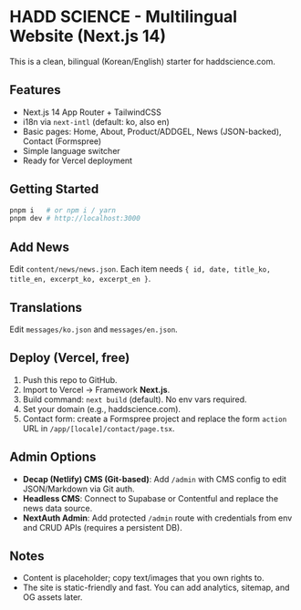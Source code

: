 # HADD SCIENCE - Multilingual Website (Next.js 14)

This is a clean, bilingual (Korean/English) starter for haddscience.com.

## Features
- Next.js 14 App Router + TailwindCSS
- i18n via `next-intl` (default: ko, also en)
- Basic pages: Home, About, Product/ADDGEL, News (JSON-backed), Contact (Formspree)
- Simple language switcher
- Ready for Vercel deployment

## Getting Started
```bash
pnpm i   # or npm i / yarn
pnpm dev # http://localhost:3000
```

## Add News
Edit `content/news/news.json`. Each item needs `{ id, date, title_ko, title_en, excerpt_ko, excerpt_en }`.

## Translations
Edit `messages/ko.json` and `messages/en.json`.

## Deploy (Vercel, free)
1. Push this repo to GitHub.
2. Import to Vercel → Framework **Next.js**.
3. Build command: `next build` (default). No env vars required.
4. Set your domain (e.g., haddscience.com).
5. Contact form: create a Formspree project and replace the form `action` URL in `/app/[locale]/contact/page.tsx`.

## Admin Options
- **Decap (Netlify) CMS (Git-based)**: Add `/admin` with CMS config to edit JSON/Markdown via Git auth.
- **Headless CMS**: Connect to Supabase or Contentful and replace the news data source.
- **NextAuth Admin**: Add protected `/admin` route with credentials from env and CRUD APIs (requires a persistent DB).

## Notes
- Content is placeholder; copy text/images that you own rights to.
- The site is static-friendly and fast. You can add analytics, sitemap, and OG assets later.
